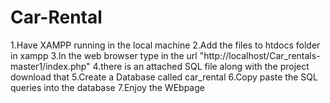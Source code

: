 # Car-Rental

1.Have XAMPP running in the local machine
2.Add the files to htdocs folder in xampp
3.In the web browser type in the url "http://localhost/Car_rentals-master1/index.php"
4.there is an attached SQL file along with the project download that
5.Create a Database called car_rental
6.Copy paste the SQL queries into the database 
7.Enjoy the WEbpage
